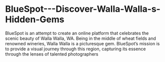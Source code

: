 # BlueSpot---Discover-Walla-Walla-s-Hidden-Gems
BlueSpot is an attempt to create an online platform that celebrates the scenic beauty of Walla Walla, WA. Being in the middle of wheat fields and renowned wineries, Walla Walla is a picturesque gem. BlueSpot’s mission is to provide a visual journey through this region, capturing its essence through the lenses of talented photographers
